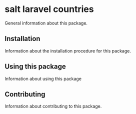 # salt laravel countries

General information about this package.

## Installation

Information about the installation procedure for this package.

## Using this package

Information about using this package

## Contributing

Information about contributing to this package.